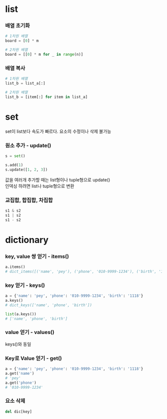 # list

### 배열 초기화
```python
# 1차원 배열
board = [0] * m

# 2차원 배열
board = [[0] * m for _ in range(n)]
```

### 배열 복사
```python
# 1차원 배열
list_b = list_a[:]

# 2차원 배열
list_b = [item[:] for item in list_a]
```

# set

set이 list보다 속도가 빠르다.
요소의 수정이나 삭제 불가능

### 원소 추가 - update()
```python
s = set()

s.add(1)
s.update([1, 2, 3])
```
값을 여러개 추가할 때는 list형이나 tuple형으로 update()   
인덱싱 하려면 list나 tuple형으로 변환

### 교집합, 합집합, 차집합

```python
s1 & s2
s1 | s2
s1 - s2
```

# dictionary

### key, value 쌍 얻기 - items()
```python
a.items()
# dict_items([('name', 'pey'), ('phone', '010-9999-1234'), ('birth', '1118')])
```

### key 얻기 - keys()
```python
a = {'name': 'pey', 'phone': '010-9999-1234', 'birth': '1118'}
a.keys()
# dict_keys(['name', 'phone', 'birth'])

list(a.keys())
# ['name', 'phone', 'birth']
```

### value 얻기 - values()
keys()와 동일

### Key로 Value 얻기 - get()
```python
a = {'name': 'pey', 'phone': '010-9999-1234', 'birth': '1118'}
a.get('name')
# 'pey'
a.get('phone')
# '010-9999-1234'
```

### 요소 삭제
```python
del dic[key]
```
